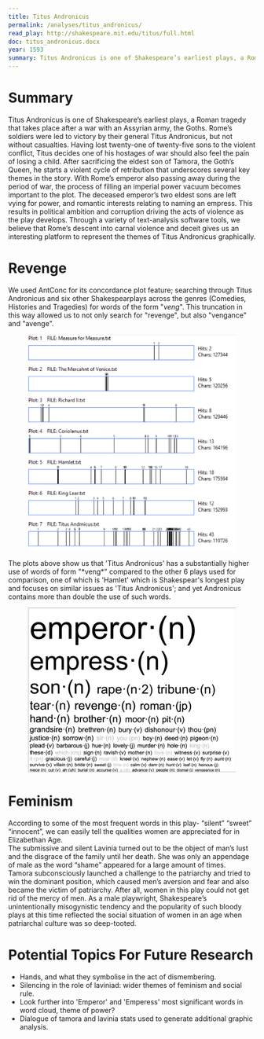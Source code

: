 ```yaml
---
title: Titus Andronicus
permalink: /analyses/titus_andronicus/
read_play: http://shakespeare.mit.edu/titus/full.html
doc: titus_andronicus.docx
year: 1593
summary: Titus Andronicus is one of Shakespeare’s earliest plays, a Roman tragedy that takes place after a war with an Assyrian army, the Goths. Rome’s soldiers were led to victory by their general Titus Andronicus, but not without casualties. Having lost twenty-one of twenty-five sons to the violent conflict, Titus decides one of his hostages of war should also feel the pain of losing a child.
---
```


# Summary
Titus Andronicus is one of Shakespeare’s earliest plays, a Roman tragedy that takes place after a war with an Assyrian army, the Goths. Rome’s soldiers were led to victory by their general Titus Andronicus, but not without casualties. Having lost twenty-one of twenty-five sons to the violent conflict, Titus decides one of his hostages of war should also feel the pain of losing a child.  After sacrificing the eldest son of Tamora, the Goth’s Queen, he starts a violent cycle of retribution that underscores several key themes in the story.  With Rome’s emperor also passing away during the period of war, the process of filling an imperial power vacuum becomes important to the plot.  The deceased emperor’s two eldest sons are left vying for power, and romantic interests relating to naming an empress.  This results in political ambition and corruption driving the acts of violence as the play develops.  Through a variety of text-analysis software tools, we believe that Rome’s descent into carnal violence and deceit gives us an interesting platform to represent the themes of Titus Andronicus graphically. 

# Revenge
We used AntConc for its concordance plot feature; searching through Titus Andronicus and six other Shakespearplays across the genres (Comedies, Histories and Tragedies) for words of the form "*veng*". This truncation in this way allowed us to not only search for "revenge", but also "vengance" and "avenge".
<figure>
  <img src="Plots page.jpg" alt="Concordenance Plots"/>
</figure>
The plots above show us that 'Titus Andronicus' has a substantially higher use of words of form "*veng*" compared to the other 6 plays used for comparison, one of which is 'Hamlet' which is Shakespear's longest play and focuses on similar issues as 'Titus Andronicus'; and yet Andronicus contains more than double the use of such words.

<figure>
  <img src="Word Cloud.png" alt="Word Cloud"/>
</figure>

# Feminism
According to some of the most frequent words in this play- “silent” “sweet” “innocent”, we can easily tell the qualities women are appreciated for in Elizabethan Age.  
The submissive and silent Lavinia turned out to be the object of man’s lust and the disgrace of the family until her death. She was only an appendage of male as the word “shame” appeared for a large amount of times.  
Tamora subconsciously launched a challenge to the patriarchy and tried to win the dominant position, which caused men’s aversion and fear and also became the victim of patriarchy. 
After all, women in this play could not get rid of the mercy of men. As a male playwright, Shakespeare’s unintentionally misogynistic tendency and the popularity of such bloody plays at this time reflected the social situation of women in an age when patriarchal culture was so deep-tooted. 

# Potential Topics For Future Research
<ul>
  <li>Hands, and what they symbolise in the act of dismembering.</li>
  <li>Silencing in the role of laviniad: wider themes of feminism and social rule.</li>
  <li>Look further into 'Emperor' and 'Emperess' most significant words in word cloud, theme of power? </li>
  <li>Dialogue of tamora and lavinia stats used to generate additional graphic analysis.</li>
</ul>
